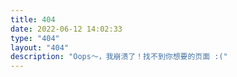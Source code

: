 ```yaml
---
title: 404
date: 2022-06-12 14:02:33
type: "404"
layout: "404"
description: "Oops～，我崩溃了！找不到你想要的页面 :("
---
```

